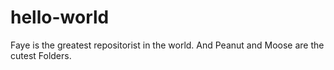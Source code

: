 hello-world
===========
Faye is the greatest repositorist in the world. And Peanut and Moose are the cutest Folders.